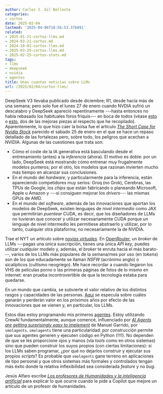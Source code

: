 ```yaml
---
author: Carlos J. Gil Bellosta
categories:
- cortos
date: 2025-02-04
lastmod: '2025-04-06T18:56:53.376891'
related:
- 2025-01-21-cortos-llms.md
- 2024-03-21-cortos.md
- 2024-10-01-cortos-llms.md
- 2025-03-25-cortos-llms.md
- 2025-02-25-cortos-stats.md
tags:
- llms
- deepseek
- nvidia
- agentes
title: Unas cuantas noticias sobre LLMs
url: /2025/02/04/cortos-llms/
---
```


DeepSeek V3 llevaba publicado desde diciembre; R1, desde hacía más de una semana; pero solo fue el lunes 27 de enero cuando NVDIA sufrió un descalabro y DeepSeek apareció repentinamente ---hasta entonces no había rebasado los habituales foros friquis--- en boca de todos (véase
[esto](https://www.economist.com/briefing/2025/01/23/chinas-ai-industry-has-almost-caught-up-with-americas) o
[esto](https://www.youtube.com/watch?v=iNIp6AzUV8U), dos de las mejoras piezas al respecto que he recopilado). Aparentemente, lo que hizo caer la bolsa fue el artículo
[_The Short Case for Nvidia Stock_](https://youtubetranscriptoptimizer.com/blog/05_the_short_case_for_nvda) parecido el sábado 25 de enero en el que se hace un repaso detallado de las fortalezas pero, sobre todo, los peligros que acechan a NVIDIA. Algunas de las cuestiones que trata son:
- Cómo el coste de la IA generativa está basculando desde el entrenamiento (antes) a la _inferencia_ (ahora). El motivo es doble: por un lado, DeepSeek está mostrando cómo entrenar muy frugalmente modelos punteros; por el otro, los modelos que razonan invierten mucho más tiempo en alcanzar sus conclusiones.
- En el mundo del _hardware_, y particularmente para la inferencia, están apareciendo competidores muy serios: Groq (no Grok), Cerebras, las TPUs de Google, los _chips_ que están fabricando o planeando Microsoft, Apple u Amazon y ---si consiguen mejorar los _drivers_--- las mismas GPUs de AMD.
- En el mundo del _software_, además de las innovaciones que aportan los modelos de DeepSeek, existen lenguajes de _nivel intermedio_ como JAX que permitirían _puentear_ CUDA, es decir, que los diseñadores de LLMs no tuvieran que conocer y utilizar necesariamente CUDA porque un lenguaje de nivel intermedio les permitiese abstraerlo y utilizar, por lo tanto, cualquier otra plataforma, no necesariamente la de NVIDIA.

Trae el NYT un artículo sobre [_novias virtuales_](https://www.nytimes.com/2025/01/15/technology/ai-chatgpt-boyfriend-companion.html). En
[OpenRouter](https://openrouter.ai/),
un _broker_ de LLMs ---pagas una única suscripción, tienes una única _API key_, puedes utilizar _cualquier_ modelo y, además, el _broker_ te enruta hacia el más barato---, varios de los LLMs más populares de la semana/mes por uso (en _tokens_) son de los que educadamente se llaman _NSFW_ (acrónimo anglo) o sicalípticos (cultismo neogriego). Me hace recordar a cuando llegaron los VHS de películas porno o las primeras páginas de fotos de lo mismo en internet: eran prueba incontrovertible de que la tecnología estaba para quedarse.

En un mundo que cambia, se subvierte el valor relativo de los distintos rasgos y capacidades de las personas.
[Aquí](https://quarter--mile.com/Traits-That-May-Cease-to-Be-Valuable) se especula sobre cuáles ganarán y perderán valor en los próximos años por efecto de las innovaciones que se vienen y, en particular, los LLMs.

Estos días estoy programando mis primeros [agentes](https://huyenchip.com/2025/01/07/agents.html). Estoy utilizando CrewAI fundamentalmente, aunque comencé, influenciado por
[_AI Agents are getting surprisingly easy to implement_](https://blog.manugarri.com/agentic-workflows-are-getting-surprisingly-easy-to-implement/) de Manuel Garrido, por `smolagents`. `smolagents` tiene una particularidad: por construcción permite que sus agentes generen y ejecuten código en Python (!!!!). No dependen de que se les proporcione ojos y manos (vía _tools_ como en otros sistemas) sino que pueden construir los suyos propios (con ciertas limitaciones): si los LLMs saben programar, ¿por qué no dejarlos construir y ejecutar sus propios _scripts_? Es probable que `smolagents` gane terreno en aplicaciones de tipo personal y que otros sistemas más formales y controlados tengan más éxito donde la relativa inflexibilidad sea considerada _feature_ y no _bug_.

Jesús Alfaro escribe [_Los profesores de Humanidades y la inteligencia artificial_](https://derechomercantilespana.blogspot.com/2024/11/los-profesores-de-humanidades-y-la.html) para explicar lo que ocurre cuando le pide a Copilot que mejore un artículo de un profesor de humanidades.